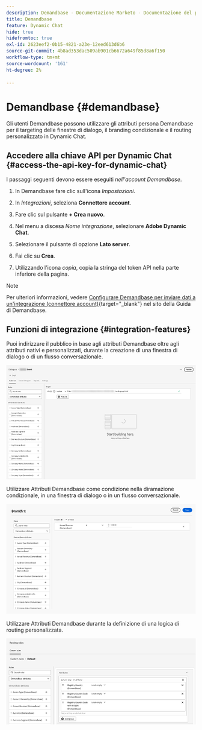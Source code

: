 ```yaml
---
description: Demandbase - Documentazione Marketo - Documentazione del prodotto
title: Demandbase
feature: Dynamic Chat
hide: true
hidefromtoc: true
exl-id: 2623eef2-0b15-4821-a23e-12eed613d6b6
source-git-commit: 4b8ad353dac509ab901cb6672a649f85d8a6f150
workflow-type: tm+mt
source-wordcount: '161'
ht-degree: 2%

---
```


# Demandbase {#demandbase}

Gli utenti Demandbase possono utilizzare gli attributi persona Demandbase per il targeting delle finestre di dialogo, il branding condizionale e il routing personalizzato in Dynamic Chat.

## Accedere alla chiave API per Dynamic Chat {#access-the-api-key-for-dynamic-chat}

I passaggi seguenti devono essere eseguiti _nell&#39;account Demandbase_.

1. In Demandbase fare clic sull&#39;icona _Impostazioni_.

1. In _Integrazioni_, seleziona **Connettore account**.

1. Fare clic sul pulsante **+ Crea nuovo**.

1. Nel menu a discesa _Nome integrazione_, selezionare **Adobe Dynamic Chat**.

1. Selezionare il pulsante di opzione **Lato server**.

1. Fai clic su **Crea**.

1. Utilizzando l&#39;icona _copia_, copia la stringa del token API nella parte inferiore della pagina.

>[!NOTE]
>
>Per ulteriori informazioni, vedere [Configurare Demandbase per inviare dati a un&#39;integrazione (connettore account)](https://support.demandbase.com/hc/en-us/articles/360057169531-Set-Up-Demandbase-to-Send-Data-to-an-Integration-Account-Connector){target="_blank"} nel sito della Guida di Demandbase.

## Funzioni di integrazione {#integration-features}

Puoi indirizzare il pubblico in base agli attributi Demandbase oltre agli attributi nativi e personalizzati, durante la creazione di una finestra di dialogo o di un flusso conversazionale.

![](assets/demandbase-1.png)

Utilizzare Attributi Demandbase come condizione nella diramazione condizionale, in una finestra di dialogo o in un flusso conversazionale.

![](assets/demandbase-2.png)

Utilizzare Attributi Demandbase durante la definizione di una logica di routing personalizzata.

![](assets/demandbase-3.png)
